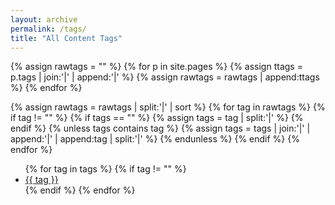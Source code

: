 ```yaml
---
layout: archive
permalink: /tags/
title: "All Content Tags"
---
```


<!-- THIS PAGE IS NO LONGER USED (BenC 17th Jan 2018) -->

{% assign rawtags = "" %}
{% for p in site.pages %}
	{% assign ttags = p.tags | join:'|' | append:'|' %}
	{% assign rawtags = rawtags | append:ttags %}
{% endfor %}

{% assign rawtags = rawtags | split:'|' | sort %}
{% for tag in rawtags %}
	{% if tag != "" %}
		{% if tags == "" %}
			{% assign tags = tag | split:'|' %}
		{% endif %}
		{% unless tags contains tag %}
			{% assign tags = tags | join:'|' | append:'|' | append:tag | split:'|' %}
		{% endunless %}
	{% endif %}
{% endfor %}

<ul>
	{% for tag in tags %}
		{% if tag != "" %}
		<li><a href="#{{ tag | slugify }}"> {{ tag }} </a></li>
		{% endif %}
	{% endfor %}
</ul>